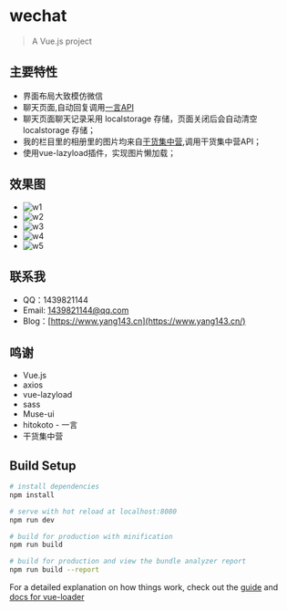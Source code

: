 # wechat

> A Vue.js project

## 主要特性
- 界面布局大致模仿微信
- 聊天页面,自动回复调用[一言API](https://hitokoto.cn/)
- 聊天页面聊天记录采用 localstorage 存储，页面关闭后会自动清空 localstorage 存储；
- 我的栏目里的相册里的图片均来自[干货集中营](https://gank.io/),调用干货集中营API；
- 使用vue-lazyload插件，实现图片懒加载；

## 效果图

- ![w1](https://yun-1256555015.cos.ap-chengdu.myqcloud.com/images/vue/vue-w1.png)
- ![w2](https://yun-1256555015.cos.ap-chengdu.myqcloud.com/images/vue/vue-w2.png)
- ![w3](https://yun-1256555015.cos.ap-chengdu.myqcloud.com/images/vue/vue-w3.png)
- ![w4](https://yun-1256555015.cos.ap-chengdu.myqcloud.com/images/vue/vue-w4.png)
- ![w5](https://yun-1256555015.cos.ap-chengdu.myqcloud.com/images/vue/vue-w5.png)


## 联系我

- QQ：1439821144
- Email: [1439821144@qq.com](mailto:1439821144@qq.com)
- Blog：[https://www.yang143.cn](https://www.yang143.cn/)

## 鸣谢

- Vue.js
- axios
- vue-lazyload
- sass
- Muse-ui
- hitokoto - 一言
- 干货集中营

## Build Setup

``` bash
# install dependencies
npm install

# serve with hot reload at localhost:8080
npm run dev

# build for production with minification
npm run build

# build for production and view the bundle analyzer report
npm run build --report
```

For a detailed explanation on how things work, check out the [guide](http://vuejs-templates.github.io/webpack/) and [docs for vue-loader](http://vuejs.github.io/vue-loader)

